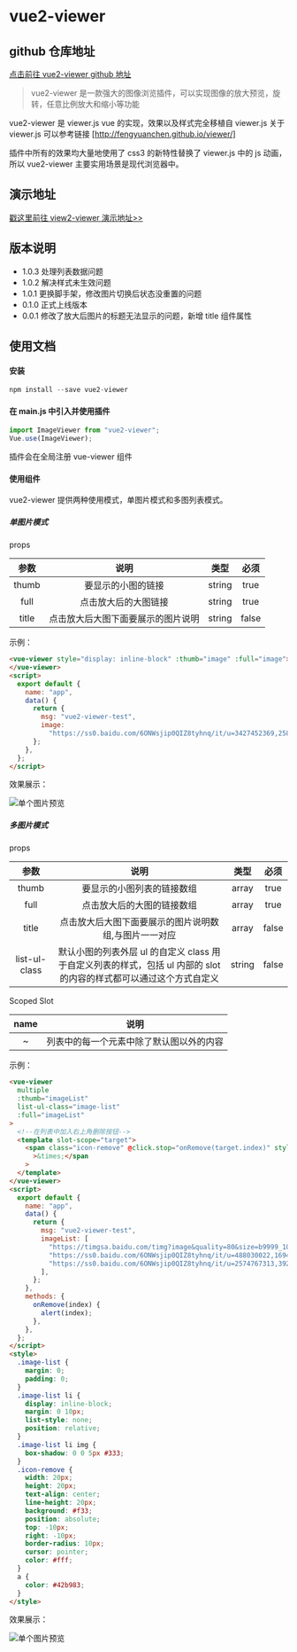 # vue2-viewer

## github 仓库地址

[点击前往 vue2-viewer github 地址](https://github.com/MarvenGong/vue2-viewer)

> vue2-viewer 是一款强大的图像浏览插件，可以实现图像的放大预览，旋转，任意比例放大和缩小等功能

vue2-viewer 是 viewer.js vue 的实现，效果以及样式完全移植自 viewer.js 关于 viewer.js 可以参考链接
[http://fengyuanchen.github.io/viewer/]

插件中所有的效果均大量地使用了 css3 的新特性替换了 viewer.js 中的 js 动画，所以 vue2-viewer 主要实用场景是现代浏览器中。

## 演示地址

[戳这里前往 view2-viewer 演示地址>>](https://marvengong.github.io/vue2-viewer/dist/)

## 版本说明

- 1.0.3 处理列表数据问题
- 1.0.2 解决样式未生效问题
- 1.0.1 更换脚手架，修改图片切换后状态没重置的问题
- 0.1.0 正式上线版本
- 0.0.1 修改了放大后图片的标题无法显示的问题，新增 title 组件属性

## 使用文档

#### 安装

```javascript
npm install --save vue2-viewer
```

#### 在 main.js 中引入并使用插件

```javascript
import ImageViewer from "vue2-viewer";
Vue.use(ImageViewer);
```

插件会在全局注册 vue-viewer 组件

#### 使用组件

vue2-viewer 提供两种使用模式，单图片模式和多图列表模式。

##### 单图片模式

props

| 参数  |                说明                |  类型  | 必须  |
| :---: | :--------------------------------: | :----: | :---: |
| thumb |         要显示的小图的链接         | string | true  |
| full  |        点击放大后的大图链接        | string | true  |
| title | 点击放大后大图下面要展示的图片说明 | string | false |

示例：

```html
<vue-viewer style="display: inline-block" :thumb="image" :full="image">
</vue-viewer>
<script>
  export default {
    name: "app",
    data() {
      return {
        msg: "vue2-viewer-test",
        image:
          "https://ss0.baidu.com/6ONWsjip0QIZ8tyhnq/it/u=3427452369,2586833644&fm=173&app=25&f=JPEG?w=580&h=347&s=908FF35A050626E2428C001E030090D6",
      };
    },
  };
</script>
```

效果展示：

![单个图片预览](https://static.fastmock.site/images/vue2-viewer/vue2-viewer-single.gif)

##### 多图片模式

props

|     参数      |                                                        说明                                                         |  类型  | 必须  |
| :-----------: | :-----------------------------------------------------------------------------------------------------------------: | :----: | :---: |
|     thumb     |                                             要显示的小图列表的链接数组                                              | array  | true  |
|     full      |                                             点击放大后的大图的链接数组                                              | array  | true  |
|     title     |                                点击放大后大图下面要展示的图片说明数组,与图片一一对应                                | array  | false |
| list-ul-class | 默认小图的列表外层 ul 的自定义 class 用于自定义列表的样式，包括 ul 内部的 slot 的内容的样式都可以通过这个方式自定义 | string | false |

Scoped Slot

| name |                   说明                   |
| :--: | :--------------------------------------: |
|  ~   | 列表中的每一个元素中除了默认图以外的内容 |

示例：

```html
<vue-viewer
  multiple
  :thumb="imageList"
  list-ul-class="image-list"
  :full="imageList"
>
  <!--在列表中加入右上角删除按钮-->
  <template slot-scope="target">
    <span class="icon-remove" @click.stop="onRemove(target.index)" style=""
      >&times;</span
    >
  </template>
</vue-viewer>
<script>
  export default {
    name: "app",
    data() {
      return {
        msg: "vue2-viewer-test",
        imageList: [
          "https://timgsa.baidu.com/timg?image&quality=80&size=b9999_10000&sec=1550224739247&di=512032866bea6329b1e46c735d50ac8b&imgtype=0&src=http%3A%2F%2Fimglf2.ph.126.net%2FdHH6OM2rD8JucPGAotUfag%3D%3D%2F6608219914074710297.jpg",
          "https://ss0.baidu.com/6ONWsjip0QIZ8tyhnq/it/u=488030022,1694816207&fm=173&app=25&f=JPEG?w=580&h=347&s=A08FB35A5E0616C664F5631C030010D6",
          "https://ss0.baidu.com/6ONWsjip0QIZ8tyhnq/it/u=2574767313,3929397124&fm=173&app=25&f=JPEG?w=580&h=868&s=B784EEA3460236E17A1F137F0300A058",
        ],
      };
    },
    methods: {
      onRemove(index) {
        alert(index);
      },
    },
  };
</script>
<style>
  .image-list {
    margin: 0;
    padding: 0;
  }
  .image-list li {
    display: inline-block;
    margin: 0 10px;
    list-style: none;
    position: relative;
  }
  .image-list li img {
    box-shadow: 0 0 5px #333;
  }
  .icon-remove {
    width: 20px;
    height: 20px;
    text-align: center;
    line-height: 20px;
    background: #f33;
    position: absolute;
    top: -10px;
    right: -10px;
    border-radius: 10px;
    cursor: pointer;
    color: #fff;
  }
  a {
    color: #42b983;
  }
</style>
```

效果展示：

![单个图片预览](https://static.fastmock.site/images/vue2-viewer/vue2-viewer-multi.gif)
